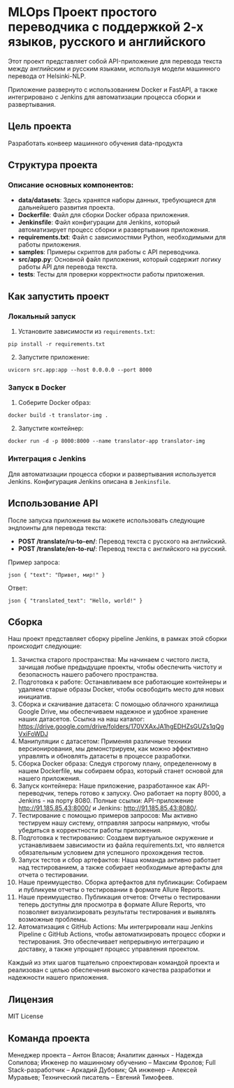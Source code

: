 # MLOps Проект простого переводчика с поддержкой 2-х языков, русского и английского

Этот проект представляет собой API-приложение для перевода текста между английским и русским языками, используя модели машинного перевода от Helsinki-NLP.

Приложение развернуто с использованием Docker и FastAPI, а также интегрировано с Jenkins для автоматизации процесса сборки и развертывания.

## Цель проекта
Разработать конвеер машинного обучения data-продукта

## Структура проекта

### Описание основных компонентов:

- **data/datasets**: Здесь хранятся наборы данных, требующиеся для дальнейшего развития проекта.
- **Dockerfile**: Файл для сборки Docker образа приложения.
- **Jenkinsfile**: Файл конфигурации для Jenkins, который автоматизирует процесс сборки и развертывания приложения.
- **requirements.txt**: Файл с зависимостями Python, необходимыми для работы приложения.
- **samples**: Примеры скриптов для работы с API переводчика.
- **src/app.py**: Основной файл приложения, который содержит логику работы API для перевода текста.
- **tests**: Тесты для проверки корректности работы приложения.

## Как запустить проект

### Локальный запуск

1. Установите зависимости из `requirements.txt`:
```shell
pip install -r requirements.txt
```
2. Запустите приложение:
```shell
uvicorn src.app:app --host 0.0.0.0 --port 8000
```

### Запуск в Docker

1. Соберите Docker образ:
```shell
docker build -t translator-img .
```
2. Запустите контейнер:
```shell
docker run -d -p 8000:8000 --name translator-app translator-img
```

### Интеграция с Jenkins

Для автоматизации процесса сборки и развертывания используется Jenkins. Конфигурация Jenkins описана в `Jenkinsfile`.

## Использование API

После запуска приложения вы можете использовать следующие эндпоинты для перевода текста:

- **POST /translate/ru-to-en/**: Перевод текста с русского на английский.
- **POST /translate/en-to-ru/**: Перевод текста с английского на русский.

Пример запроса:
```
json { "text": "Привет, мир!" }
```

Ответ:
```
json { "translated_text": "Hello, world!" }
```


## Сборка

Наш проект представляет сборку pipeline Jenkins, в рамках этой сборки происходит следующие:

1. Зачистка старого пространства: Мы начинаем с чистого листа, зачищая любые предыдущие проекты, чтобы обеспечить чистоту и безопасность нашего рабочего пространства.
2. Подготовка к работе: Останавливаем все работающие контейнеры и удаляем старые образы Docker, чтобы освободить место для новых инициатив.
3. Сборка и скачивание датасета: С помощью облачного хранилища Google Drive, мы обеспечиваем надежное и удобное хранение наших датасетов. Ссылка на наш каталог: 
https://drive.google.com/drive/folders/170VXAxJA1hgEDHZsGUZs1qQgVxiFoWDJ
4. Манипуляции с датасетом: Применяя различные техники версионирования, мы демонстрируем, как можно эффективно управлять и обновлять датасеты в процессе разработки.
5. Сборка Docker образа: Следуя строгому плану, определенному в нашем Dockerfile, мы собираем образ, который станет основой для нашего приложения.
6. Запуск контейнера: Наше приложение, разработанное как API-переводчик, теперь готово к запуску. Оно работает на порту 8000, а Jenkins - на порту 8080. Полные ссылки: 
API-приложение http://91.185.85.43:8000/ и Jenkins: http://91.185.85.43:8080/.
7. Тестирование с помощью примеров запросов: Мы активно тестируем нашу систему, отправляя запросы напрямую, чтобы убедиться в корректности работы приложения.
8. Подготовка к тестированию: Создаем виртуальное окружение и устанавливаем зависимости из файла requirements.txt, что является обязательным условием для успешного прохождения 
тестов.
9. Запуск тестов и сбор артефактов: Наша команда активно работает над тестированием, а также собирает необходимые артефакты для отчета о тестировании.
10. Наше преимущество. Сборка артефактов для публикации: Собираем и публикуем отчеты о тестировании в формате Allure Reports.
11. Наше преимущество. Публикация отчетов: Отчеты о тестировании теперь доступны для просмотра в формате Allure Reports, что позволяет визуализировать результаты тестирования и 
выявлять возможные проблемы.
12. Автоматизация с GitHub Actions: Мы интегрировали наш Jenkins Pipeline с GitHub Actions, чтобы автоматизировать процесс сборки и тестирования. Это обеспечивает непрерывную 
интеграцию и доставку, а также упрощает процесс управления проектом.

Каждый из этих шагов тщательно спроектирован командой проекта и реализован с целью обеспечения высокого качества разработки и надежности нашего приложения.

## Лицензия

MIT License

## Команда проекта

Менеджер проекта – Антон Власов;
Аналитик данных - Надежда Сопилова;
Инженер по машинному обучению – Максим Фролов;
Full Stack-разработчик – Аркадий Дубовик;
QA инженер – Алексей Муравьев;
Технический писатель – Евгений Тимофеев.



